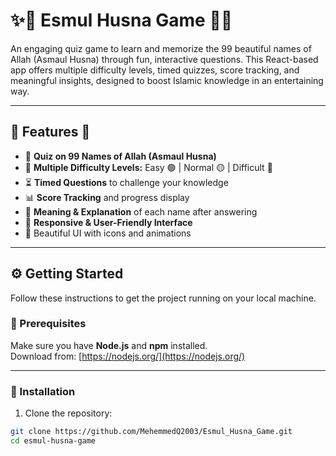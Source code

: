 # ✨🕌 Esmul Husna Game 📿🌙

An engaging quiz game to learn and memorize the 99 beautiful names of Allah (Asmaul Husna) through fun, interactive questions. This React-based app offers multiple difficulty levels, timed quizzes, score tracking, and meaningful insights, designed to boost Islamic knowledge in an entertaining way.

---

## 🌟 Features 🌟

- 📝 **Quiz on 99 Names of Allah (Asmaul Husna)**  
- 🎯 **Multiple Difficulty Levels:** Easy 🟢 | Normal 🟡 | Difficult 🔴  
- ⏳ **Timed Questions** to challenge your knowledge  
- 📊 **Score Tracking** and progress display  
- 📖 **Meaning & Explanation** of each name after answering  
- 📱 **Responsive & User-Friendly Interface**  
- 🎨 Beautiful UI with icons and animations  

---

## ⚙️ Getting Started

Follow these instructions to get the project running on your local machine.

### 🧰 Prerequisites

Make sure you have **Node.js** and **npm** installed.  
Download from: [https://nodejs.org/](https://nodejs.org/)

---

### 🔧 Installation

1. Clone the repository:

```bash
git clone https://github.com/MehemmedQ2003/Esmul_Husna_Game.git
cd esmul-husna-game
